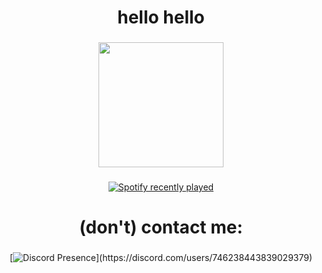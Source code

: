<h1 align="center">hello hello</h1>

###

<div align="center">
  <img height="200" src="https://i.imgur.com/7UsmuIW.jpeg"  />
</div>

###

<div align="center">
  <a href="https://open.spotify.com/user/315gja2k45jtai7dffzkeva6ruxe">
    <img src="https://spotify-recently-played-readme.vercel.app/api?user=315gja2k45jtai7dffzkeva6ruxe&count=1" alt="Spotify recently played"  />
  </a>
</div>


<h1 align="center">(don't) contact me:</h1>

###
<div align="center">

[![Discord Presence](https://lanyard-profile-readme.vercel.app/api/746238443839029379?theme=light&bg=809ecf&animated=false&hideDiscrim=true&borderRadius=30px&idleMessage=Probably%20doing%20something%20else...)](https://discord.com/users/746238443839029379)

</div>
